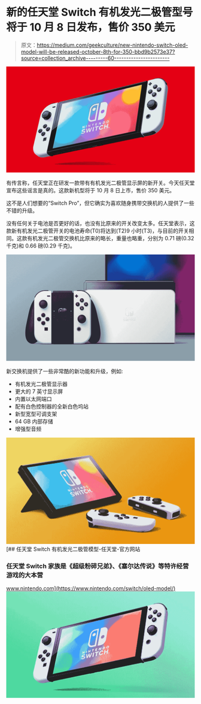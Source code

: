 # 新的任天堂 Switch 有机发光二极管型号将于 10 月 8 日发布，售价 350 美元

> 原文：<https://medium.com/geekculture/new-nintendo-switch-oled-model-will-be-released-october-8th-for-350-bbd9b2573e37?source=collection_archive---------60----------------------->

![](img/b7bbf3d4f13baec351aac729e62214a0.png)

有传言称，任天堂正在研发一款带有有机发光二极管显示屏的新开关。今天任天堂宣布这些谣言是真的。这款新机型将于 10 月 8 日上市，售价 350 美元。

这不是人们想要的“Switch Pro”，但它确实为喜欢随身携带交换机的人提供了一些不错的升级。

没有任何关于电池是否更好的话，也没有比原来的开关改变太多。任天堂表示，这款新有机发光二极管开关的电池寿命(T0)将达到(T2)9 小时(T3)，与目前的开关相同。这款有机发光二极管交换机比原来的略长，重量也略重，分别为 0.71 磅(0.32 千克)和 0.66 磅(0.29 千克)。

![](img/efef746fc986d33a5dbf203c8cad272a.png)

新交换机提供了一些非常酷的新功能和升级，例如:

*   有机发光二极管显示器
*   更大的 7 英寸显示屏
*   内置以太网端口
*   配有白色控制器的全新白色坞站
*   新型宽型可调支架
*   64 GB 内部存储
*   增强型音频

![](img/9c2506b271032b2ad4d1353c84dce07f.png)[](https://www.nintendo.com/switch/oled-model/) [## 任天堂 Switch 有机发光二极管模型-任天堂-官方网站

### 任天堂 Switch 家族是《超级粉碎兄弟》、《塞尔达传说》等特许经营游戏的大本营

www.nintendo.com](https://www.nintendo.com/switch/oled-model/) ![](img/9ee5992357ed06d5535761f432cf27c1.png)